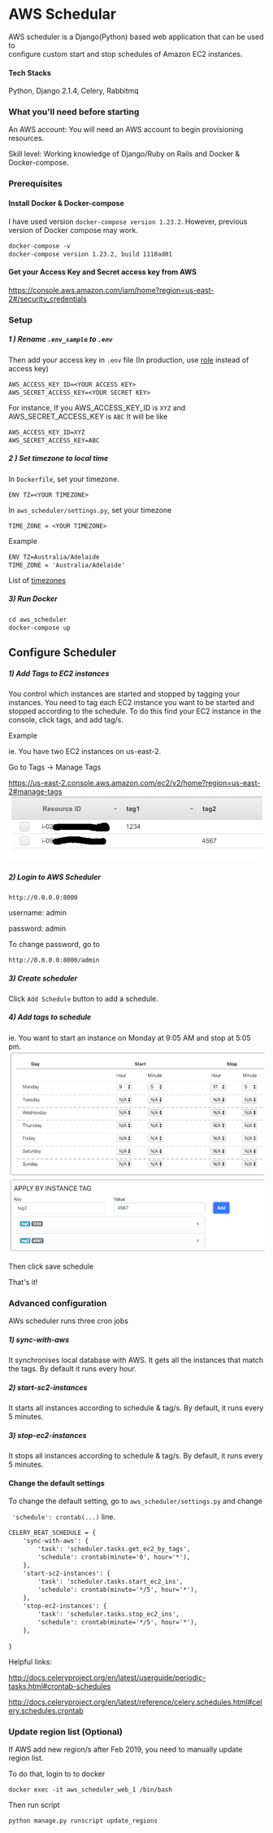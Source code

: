 # AWS Schedular

AWS scheduler is a Django(Python) based web application that can be used to  
configure custom start and stop schedules of Amazon EC2 instances.

#### Tech Stacks
Python, Django 2.1.4, Celery, Rabbitmq

###  What you'll need before starting

An AWS account: You will need an AWS account to begin provisioning resources.

Skill level: Working knowledge of Django/Ruby on Rails and Docker & Docker-compose.


### Prerequisites

#### Install Docker & Docker-compose
I have used version `docker-compose version 1.23.2`. However, previous version of Docker compose may work. 
```
docker-compose -v
docker-compose version 1.23.2, build 1110ad01

```
#### Get your Access Key and Secret access key from AWS
https://console.aws.amazon.com/iam/home?region=us-east-2#/security_credentials

### Setup

#####  1 ) Rename `.env_sample` to `.env`

Then add your access key in `.env` file
(In production, use [role](https://docs.aws.amazon.com/IAM/latest/UserGuide/id_roles.html) instead of access key)

```
AWS_ACCESS_KEY_ID=<YOUR ACCESS KEY>
AWS_SECRET_ACCESS_KEY=<YOUR SECRET KEY>

```
For instance, If you AWS_ACCESS_KEY_ID is `XYZ` and AWS_SECRET_ACCESS_KEY is `ABC`
It will be like
```
AWS_ACCESS_KEY_ID=XYZ
AWS_SECRET_ACCESS_KEY=ABC
```


##### 2 ) Set timezone to local time

In `Dockerfile`, set your timezone.
```
ENV TZ=<YOUR TIMEZONE>
```

In `aws_scheduler/settings.py`, set your timezone

```
TIME_ZONE = <YOUR TIMEZONE>
```

Example

```
ENV TZ=Australia/Adelaide
TIME_ZONE = 'Australia/Adelaide'
```
List of [timezones](Timezone_list.txt)

##### 3) Run Docker

```
cd aws_scheduler
docker-compose up
```



## Configure Scheduler

##### 1) Add Tags to EC2 instances
You control which instances are started and stopped by tagging your instances.
You need to tag each EC2 instance you want to be started and stopped according to the schedule. 
To do this find your EC2 instance in the console, click tags, and add tag/s.

Example

ie. You have two EC2 instances on us-east-2. 

Go to Tags -> Manage Tags

https://us-east-2.console.aws.amazon.com/ec2/v2/home?region=us-east-2#manage-tags
![EC2 tags](tags.png)

##### 2) Login to AWS Scheduler

```
http://0.0.0.0:8000
```

username: admin

password: admin

To change password, go to

```
http://0.0.0.0:8000/admin

```

##### 3) Create scheduler 

Click `Add Schedule` button to add a schedule.

##### 4) Add tags to schedule
ie. You want to start an instance on Monday at 9:05 AM and stop at 5:05 pm.
![schedule tags](schedule_tags.png)

Then click save schedule

That's it!

### Advanced configuration

AWs scheduler runs three cron jobs

##### 1) sync-with-aws
It synchronises local database with AWS. It gets all the instances that match the
tags. By default it runs every hour.


##### 2) start-sc2-instances 
It starts all instances according to schedule & tag/s. By default, it runs every 5 minutes.


##### 3) stop-ec2-instances
It stops all instances according to schedule & tag/s. By default, it runs every 5 minutes.

#### Change the default settings

To change the default setting, go to `aws_scheduler/settings.py` and change 

` 'schedule': crontab(...)` line.


```
CELERY_BEAT_SCHEDULE = {
    'sync-with-aws': {
        'task': 'scheduler.tasks.get_ec2_by_tags',
        'schedule': crontab(minute='0', hour='*'),
    },
    'start-sc2-instances': {
        'task': 'scheduler.tasks.start_ec2_ins',
        'schedule': crontab(minute='*/5', hour='*'),
    },
    'stop-ec2-instances': {
        'task': 'scheduler.tasks.stop_ec2_ins',
        'schedule': crontab(minute='*/5', hour='*'),
    },

}

``` 

Helpful links:

http://docs.celeryproject.org/en/latest/userguide/periodic-tasks.html#crontab-schedules

http://docs.celeryproject.org/en/latest/reference/celery.schedules.html#celery.schedules.crontab

### Update region list (Optional)

If AWS add new region/s after Feb 2019, you need to manually update region list.

To do that, login to to docker

```
docker exec -it aws_scheduler_web_1 /bin/bash
```
Then run script 
```
python manage.py runscript update_regions
``` 